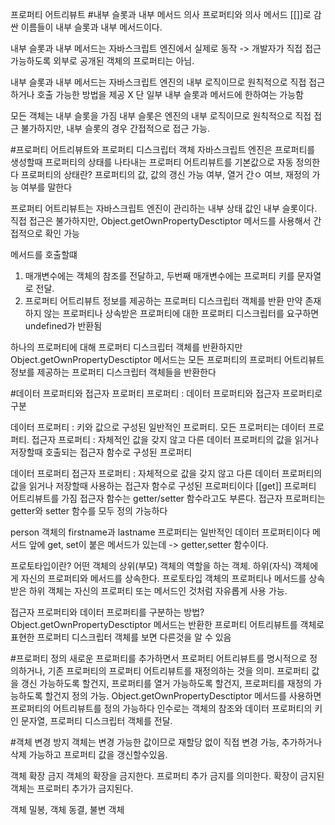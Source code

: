 프로퍼티 어트리뷰트
#내부 슬롯과 내부 메서드
의사 프로퍼티와 의사 메서드
[[]]로 감싼 이름들이 내부 슬롯과 내부 메서드이다.

내부 슬롯과 내부 메서드는 자바스크립트 엔진에서 실제로 동작 -> 개발자가 직접 접근가능하도록 외부로 공개된 객체의 프로퍼티는 아님.

내부 슬롯과 내부 메서드는 자바스크립트 엔진의 내부 로직이므로 원칙적으로 직접 접근하거나 호출 가능한 방법을 제공 X
단 일부 내부 슬롯과 메서드에 한하여는 가능함

모든 객체는 내부 슬롯을 가짐
내부 슬롯은 엔진의 내부 로직이므로 원칙적으로 직접 접근 불가하지만, 내부 슬롯의 경우 간접적으로 접근 가능.

#프로퍼티 어트리뷰트와 프로퍼티 디스크립터 객체
자바스크립트 엔진은 프로퍼티를 생성할때 프로퍼티의 상태를 나타내는 프로퍼티 어트리뷰트를 기본값으로 자동 정의한다
프로퍼티의 상태란?
프로퍼티의 값, 값의 갱신 가능 여부, 열거 간ㅇ 여브, 재정의 가능 여부를 말한다

프로퍼티 어트리뷰트는 자바스크립트 엔진이 관리하는 내부 상태 값인 내부 슬롯이다.
직접 접근은 불가하지만, Object.getOwnPropertyDesctiptor 메서드를 사용해서 간접적으로 확인 가능

메서드를 호출할떄
1) 매개변수에는 객체의 참조를 전달하고, 두번째 매개변수에는 프로퍼티 키를 문자열로 전달.
2) 프로퍼티 어트리뷰트 정보를 제공하는 프로퍼티 디스크립터 객체를 반환
만약 존재하지 않는 프로퍼티나 상속받은 프로퍼티에 대한 프로퍼티 디스크립터를 요구하면 undefined가 반환됨

하나의 프로퍼티에 대해 프로퍼티 디스크립터 객체를 반환하지만  Object.getOwnPropertyDesctiptor 메서드는 모든 프로퍼티의 프로퍼티 어트리뷰트 정보를 제공하는 프로퍼티 디스크립터 객체들을 반환한다

#데이터 프로퍼티와 접근자 프로퍼티
프로퍼티 : 데이터 프로퍼티와 접근자 프로퍼티로 구분

데이터 프로퍼티 : 키와 값으로 구성된 일반적인 프로퍼티. 모든 프로퍼티는 데이터 프로퍼티.
접근자 프로퍼티 : 자체적인 값을 갖지 않고 다른 데이터 프로퍼티의 값을 읽거나 저장할때 호출되는 접근자 함수로 구성된 프로퍼티

데이터 프로퍼티
접근자 프로퍼티 : 자체적으로 값을 갖지 않고 다른 데이터 프로퍼티의 값을 읽거나 저장할때 사용하는 접근자 함수로 구성된 프로퍼티이다 
[[get]] 프로퍼티 어트리뷰트를 가짐
접근자 함수는 getter/setter 함수라고도 부른다. 접근자 프로퍼티는 getter와 setter 함수를 모두 정의 가능하다

person 객체의 firstname과 lastname 프로퍼티는 일반적인 데이터 프로퍼티이다
메서드 앞에 get, set이 붙은 메서드가 있는데 -> getter,setter 함수이다.

프로토타입이란?
어떤 객체의 상위(부모) 객체의 역할을 하는 객체.
하위(자식) 객체에게 자신의 프로퍼티와 메서드를 상속한다. 프로토타입 객체의 프로퍼티나 메서드를 상속받은 하위 객체는 자신의 프로퍼티 또는 메서드인 것처럼 자유롭게 사용 가능.

접근자 프로퍼티와 데이터 프로퍼티를 구분하는 방법?
Object.getOwnPropertyDesctiptor 메서드는 반환한 프로퍼티 어트리뷰트를 객체로 표현한 프로퍼티 디스크립터 객체를 보면 다른것을 알 수 있음

#프로퍼티 정의
새로운 프로퍼티를 추가하면서 프로퍼티 어트리뷰트를 명시적으로 정의하거나, 기존 프로퍼티의 프로퍼티 어트리뷰트를 재정의하는 것을 의미.
프로퍼티 값을 갱신 가능하도록 할건지, 프로퍼티를 열거 가능하도록 할건지, 프로퍼티를 재정의 가능하도록 할건지 정의 가능.
Object.getOwnPropertyDesctiptor 메서드를 사용하면 프로퍼티의 어트리뷰트를 정의 가능하다
인수로는 객체의 참조와 데이터 프로퍼티의 키인 문자열, 프로퍼티 디스크립터 객체를 전달.

#객체 변경 방지
객체는 변경 가능한 값이므로 재할당 없이 직접 변경 가능, 추가하거나 삭제 가능하고 프로퍼티 값을 갱신할수있음.

객체 확장 금지
객체의 확장을 금지한다. 프로퍼티 추가 금지를 의미한다. 확장이 금지된 객체는 프로퍼티 추가가 금지된다.

객체 밀봉, 객체 동결, 불변 객체 
